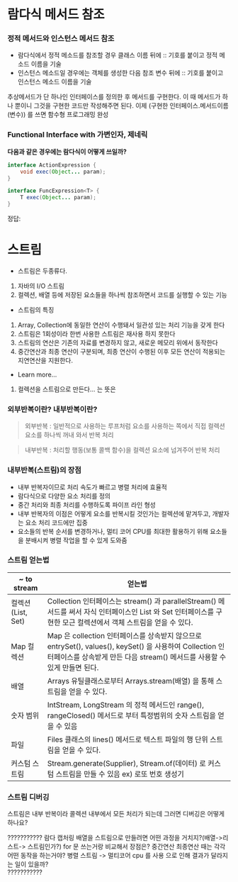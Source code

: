 # 람다식 메서드 참조

### 정적 메서드와 인스턴스 메서드 참조
- 람다식에서 정적 메소드를 참조할 경우 클래스 이름 뒤에 :: 기호를 붙이고 정적 메소드 이름을 기술
- 인스턴스 메소드일 경우에는 객체를 생성한 다음 참조 변수 뒤에 :: 기호를 붙이고 인스턴스 메소드 이름을 기술

추상메서드가 단 하나인 인터페이스를 정의한 후 메서드를 구현한다.
이 때 메서드가 하나 뿐이니 그것을 구현한 코드만 작성해주면 된다.
이제 (구현한 인터페이스.메서드이름(변수)) 를 쓰면 함수형 프로그래밍 완성

### Functional Interface with 가변인자, 제네릭
**다음과 같은 경우에는 람다식이 어떻게 쓰일까?**
```java
interface ActionExpression {
	void exec(Object... param);
}

interface FuncExpression<T> {
	T exec(Object... param);
}
```
정답: 

# 스트림
- 스트림은 두종류다.
1. 자바의 I/O 스트림
2. 컬렉션, 배열 등에 저장된 요소들을 하나씩 참조하면서 코드를 실행할 수 있는 기능

- 스트림의 특징
1. Array, Collection에 동일한 연산이 수행돼서 일관성 있는 처리 기능을 갖게 한다
2. 스트림은 1회성이라 한번 사용한 스트림은 재사용 하지 못한다
3. 스트림의 연산은 기존의 자료를 변경하지 않고, 새로운 메모리 위에서 동작한다
4. 중간연산과 최종 연산이 구분되며, 최종 연산이 수행된 이후 모든 연산이 적용되는 지연연산을
  지원한다.

- Learn more... 
1. 컬렉션을 스트림으로 만든다... 는 뜻은

### 외부반복이란? 내부반복이란?
> 외부반복 : 일반적으로 사용하는 루프처럼 요소를 사용하는 쪽에서 직접 컬렉션 요소를 하나씩 꺼내 와서 반복 처리 

> 내부반복 : 처리할 행동(보통 콜백 함수)을 컬렉션 요소에 넘겨주어 반복 처리

### 내부반복(스트림)의 장점
- 내부 반복자이므로 처리 속도가 빠르고 병렬 처리에 효율적
- 람다식으로 다양한 요소 처리를 정의
- 중간 처리와 최종 처리를 수행하도록 파이프 라인 형성
- 내부 반복자의 이점은 어떻게 요소를 반복시킬 것인가는 컬렉션에 맡겨두고,
  개발자는 요소 처리 코드에만 집중
- 요소들의 반복 순서를 변경하거나, 멀티 코어 CPU를 최대한 활용하기 위해 요소들을 분배시켜
  병렬 작업을 할 수 있게 도와줌

### 스트림 얻는법
| ~ to stream    | 얻는법                                                                                                                                 |
|----------------|-------------------------------------------------------------------------------------------------------------------------------------|
| 컬렉션(List, Set) | Collection 인터페이스는 stream() 과 parallelStream() 메서드를 써서 자식 인터페이스인 List 와 Set 인터페이스를 구현한 모근 컬렉션에서 객체 스트림을 얻을 수 있다.                     |
| Map 컬렉션        | Map 은 collection 인터페이스를 상속받지 않으므로 entrySet(), values(), keySet() 을 사용하여 Collection 인터페이스를 상속받게 만든 다음 stream() 메서드를 사용할 수 있게 만들면 된다. |
| 배열             | Arrays 유틸클래스로부터 Arrays.stream(배열) 을 통해 스트림을 얻을 수 있다.                                                                                |
| 숫자 범위          | IntStream, LongStream 의 정적 메서드인 range(), rangeClosed() 메서드로 부터 특정범위의 숫자 스트림을 얻을 수 있음                                                |
| 파일             | Files 클래스의 lines() 메서드로 텍스트 파일의 행 단위 스트림을 얻을 수 있다.                                                                                  |
| 커스텀 스트림        | Stream.generate(Supplier), Stream.of(데이터) 로 커스텀 스트림을 만들 수 있음  ex) 로또 번호 생성기                                                         |

### 스트림 디버깅
스트림은 내부 반복이라 콜렉션 내부에서 모든 처리가 되는데 그러면 디버깅은 어떻게 하나요? 


???????????
람다 캡처링
배열을 스트림으로 만들려면 어떤 과정을 거치지?(배열->리스트-> 스트림인가?)
for 문 쓰는거랑 비교해서 장점은?
중간연산 최종연산 때는 각각 어떤 동작을 하는거야?
병렬 스트림 -> 멀티코어 cpu 를 사용 으로 인해 결과가 달라지는 일이 있을까?  
???????????